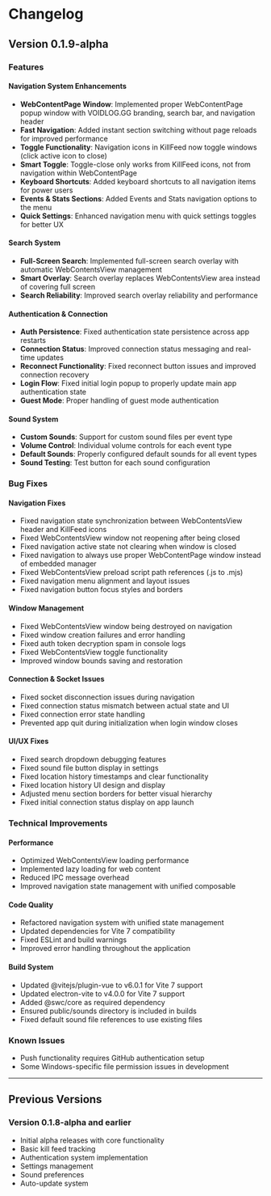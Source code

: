 # Changelog

## Version 0.1.9-alpha

### Features

#### Navigation System Enhancements
- **WebContentPage Window**: Implemented proper WebContentPage popup window with VOIDLOG.GG branding, search bar, and navigation header
- **Fast Navigation**: Added instant section switching without page reloads for improved performance
- **Toggle Functionality**: Navigation icons in KillFeed now toggle windows (click active icon to close)
- **Smart Toggle**: Toggle-close only works from KillFeed icons, not from navigation within WebContentPage
- **Keyboard Shortcuts**: Added keyboard shortcuts to all navigation items for power users
- **Events & Stats Sections**: Added Events and Stats navigation options to the menu
- **Quick Settings**: Enhanced navigation menu with quick settings toggles for better UX

#### Search System
- **Full-Screen Search**: Implemented full-screen search overlay with automatic WebContentsView management
- **Smart Overlay**: Search overlay replaces WebContentsView area instead of covering full screen
- **Search Reliability**: Improved search overlay reliability and performance

#### Authentication & Connection
- **Auth Persistence**: Fixed authentication state persistence across app restarts
- **Connection Status**: Improved connection status messaging and real-time updates
- **Reconnect Functionality**: Fixed reconnect button issues and improved connection recovery
- **Login Flow**: Fixed initial login popup to properly update main app authentication state
- **Guest Mode**: Proper handling of guest mode authentication

#### Sound System
- **Custom Sounds**: Support for custom sound files per event type
- **Volume Control**: Individual volume controls for each event type
- **Default Sounds**: Properly configured default sounds for all event types
- **Sound Testing**: Test button for each sound configuration

### Bug Fixes

#### Navigation Fixes
- Fixed navigation state synchronization between WebContentsView header and KillFeed icons
- Fixed WebContentsView window not reopening after being closed
- Fixed navigation active state not clearing when window is closed
- Fixed navigation to always use proper WebContentPage window instead of embedded manager
- Fixed WebContentsView preload script path references (.js to .mjs)
- Fixed navigation menu alignment and layout issues
- Fixed navigation button focus styles and borders

#### Window Management
- Fixed WebContentsView window being destroyed on navigation
- Fixed window creation failures and error handling
- Fixed auth token decryption spam in console logs
- Fixed WebContentsView toggle functionality
- Improved window bounds saving and restoration

#### Connection & Socket Issues
- Fixed socket disconnection issues during navigation
- Fixed connection status mismatch between actual state and UI
- Fixed connection error state handling
- Prevented app quit during initialization when login window closes

#### UI/UX Fixes
- Fixed search dropdown debugging features
- Fixed sound file button display in settings
- Fixed location history timestamps and clear functionality
- Fixed location history UI design and display
- Adjusted menu section borders for better visual hierarchy
- Fixed initial connection status display on app launch

### Technical Improvements

#### Performance
- Optimized WebContentsView loading performance
- Implemented lazy loading for web content
- Reduced IPC message overhead
- Improved navigation state management with unified composable

#### Code Quality
- Refactored navigation system with unified state management
- Updated dependencies for Vite 7 compatibility
- Fixed ESLint and build warnings
- Improved error handling throughout the application

#### Build System
- Updated @vitejs/plugin-vue to v6.0.1 for Vite 7 support
- Updated electron-vite to v4.0.0 for Vite 7 support
- Added @swc/core as required dependency
- Ensured public/sounds directory is included in builds
- Fixed default sound file references to use existing files

### Known Issues
- Push functionality requires GitHub authentication setup
- Some Windows-specific file permission issues in development

---

## Previous Versions

### Version 0.1.8-alpha and earlier
- Initial alpha releases with core functionality
- Basic kill feed tracking
- Authentication system implementation
- Settings management
- Sound preferences
- Auto-update system